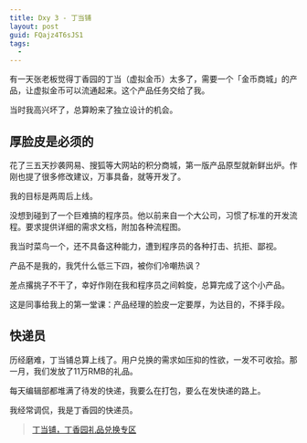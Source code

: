 ```yaml
---
title: Dxy 3 - 丁当铺
layout: post
guid: FQajz4T6sJS1
tags:
  - 
---
```


有一天张老板觉得丁香园的丁当（虚拟金币）太多了，需要一个「金币商城」的产品，让虚拟金币可以流通起来。这个产品任务交给了我。

当时我高兴坏了，总算盼来了独立设计的机会。

## 厚脸皮是必须的

花了三五天抄袭网易、搜狐等大网站的积分商城，第一版产品原型就新鲜出炉。作刚也提了很多修改建议，万事具备，就等开发了。

我的目标是两周后上线。

没想到碰到了一个巨难搞的程序员。他以前来自一个大公司，习惯了标准的开发流程。要求提供详细的需求文档，附加各种流程图。

我当时菜鸟一个，还不具备这种能力，遭到程序员的各种打击、抗拒、鄙视。

产品不是我的，我凭什么低三下四，被你们冷嘲热讽？

差点撂挑子不干了，幸好作刚在我和程序员之间斡旋，总算完成了这个小产品。

这是同事给我上的第一堂课：产品经理的脸皮一定要厚，为达目的，不择手段。


## 快递员

历经磨难，丁当铺总算上线了。用户兑换的需求如压抑的性欲，一发不可收拾。那一月，我们发放了11万RMB的礼品。

每天编辑部都堆满了待发的快递，我要么在打包，要么在发快递的路上。

我经常调侃，我是丁香园的快递员。

> [丁当铺，丁香园礼品兑换专区](http://www.biomart.cn/gift_zone/index.htm)








